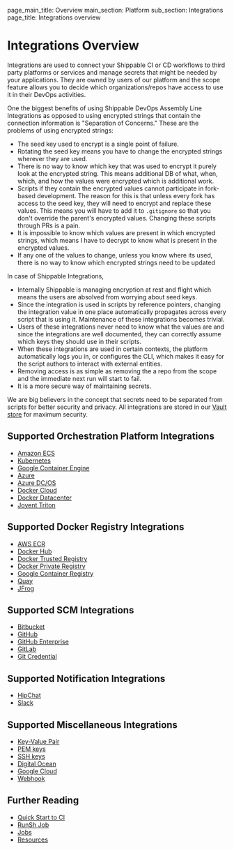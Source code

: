 page_main_title: Overview
main_section: Platform
sub_section: Integrations
page_title: Integrations overview

# Integrations Overview
Integrations are used to connect your Shippable CI or CD workflows to third party platforms or services and manage secrets that might be needed by your applications. They are owned by users of our platform and the scope feature allows you to decide which organizations/repos have access to use it in their DevOps activities.

One the biggest benefits of using Shippable DevOps Assembly Line Integrations as opposed to using encrypted strings that contain the connection information is "Separation of Concerns." These are the problems of using encrypted strings:

* The seed key used to encrypt is a single point of failure.
* Rotating the seed key means you have to change the encrypted strings wherever they are used.
* There is no way to know which key that was used to encrypt it purely look at the encrypted string. This means additional DB of what, when, which, and how the values were encrypted which is additional work.
* Scripts if they contain the encrypted values cannot participate in fork-based development. The reason for this is that unless every fork has access to the seed key, they will need to encrypt and replace these values. This means you will have to add it to `.gitignore` so that you don't override the parent's encrypted values. Changing these scripts through PRs is a pain.
* It is impossible to know which values are present in which encrypted strings, which means I have to decrypt to know what is present in the encrypted values.
* If any one of the values to change, unless you know where its used, there is no way to know which encrypted strings need to be updated

In case of Shippable Integrations,

* Internally Shippable is managing encryption at rest and flight which means the users are absolved from worrying about seed keys.
* Since the integration is used in scripts by reference pointers, changing the integration value in one place automatically propagates across every script that is using it. Maintenance of these integrations becomes trivial.
* Users of these integrations never need to know what the values are and since the integrations are well documented, they can correctly assume which keys they should use in their scripts.
* When these integrations are used in certain contexts, the platform automatically logs you in, or configures the CLI, which makes it easy for the script authors to interact with external entities.
* Removing access is as simple as removing the a repo from the scope and the immediate next run will start to fail.
* It is a more secure way of maintaining secrets.

We are big believers in the concept that secrets need to be separated from scripts for better security and privacy. All integrations are stored in our <a href="https://www.vaultproject.io/">Vault store</a> for maximum security.

## Supported Orchestration Platform Integrations

- [Amazon ECS](/platform/integration/aws-iam)
- [Kubernetes](/platform/integration/kubernetes-config)
- [Google Container Engine](/platform/integration/gcloudKey)
- [Azure](/platform/integration/azure-keys/)
- [Azure DC/OS](/platform/integration/azureDcosKey)
- [Docker Cloud](/platform/integration/dclKey)
- [Docker Datacenter](/platform/integration/ddcKey)
- [Joyent Triton](/platform/integration/joyentTritonKey)

## Supported Docker Registry Integrations

- [AWS ECR](/platform/integration/aws-keys)
- [Docker Hub](/platform/integration/dockerRegistryLogin)
- [Docker Trusted Registry](/platform/integration/dockerRegistryLogin)
- [Docker Private Registry](/platform/integration/dockerRegistryLogin)
- [Google Container Registry](/platform/integration/gcloudKey)
- [Quay](/platform/integration/quayLogin)
- [JFrog](/platform/integration/jfrog-artifactoryKey)

## Supported SCM Integrations

- [Bitbucket](/platform/integration/bitbucket)
- [GitHub](/platform/integration/github)
- [GitHub Enterprise](/platform/integration/github-enterprise)
- [GitLab](/platform/integration/gitlab)
- [Git Credential](/platform/integration/git-credential)

## Supported Notification Integrations

- [HipChat](/platform/integration/hipchatKey)
- [Slack](/platform/integration/slackKey)

## Supported Miscellaneous Integrations

- [Key-Value Pair](/platform/integration/key-value)
- [PEM keys](/platform/integration/pemKey)
- [SSH keys](/platform/integration/sshKey)
- [Digital Ocean](/platform/integration/do)
- [Google Cloud](/platform/integration/gcloudKey)
- [Webhook](/platform/integration/webhook)

## Further Reading
* [Quick Start to CI](/getting-started/ci-sample)
* [RunSh Job](/platform/workflow/job/runsh)
* [Jobs](/platform/workflow/job/overview)
* [Resources](/platform/workflow/resource/overview)
